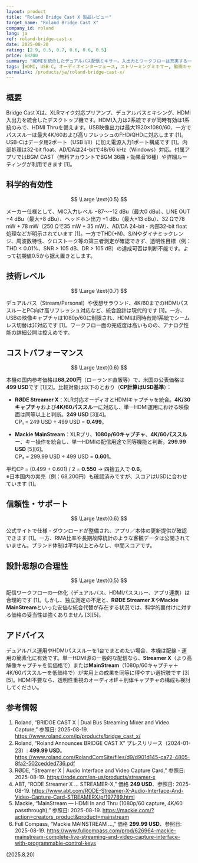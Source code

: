 ```yaml
---
layout: product
title: "Roland Bridge Cast X 製品レビュー"
target_name: "Roland Bridge Cast X"
company_id: roland
lang: ja
ref: roland-bridge-cast-x
date: 2025-08-20
rating: [2.9, 0.5, 0.7, 0.6, 0.6, 0.5]
price: 68200
summary: "HDMIを統合したデュアルバス配信ミキサー。入出力とワークフローは充実する一方、第三者の音質測定が乏しく、価格面の競争力は限定的です。"
tags: [HDMI, USB-C, オーディオインターフェース, ストリーミングミキサー, 動画キャプチャ]
permalink: /products/ja/roland-bridge-cast-x/
---
```

## 概要

Bridge Cast Xは、XLRマイク対応プリアンプ、デュアルバスミキシング、HDMI入出力を統合したデスクトップ機です。HDMI入力は2系統ですが同時有効は1系統のみで、HDMI Thruを備えます。USB映像出力は最大1920×1080/60、一方でパススルーは最大4K/60および高リフレッシュのFHD/QHDに対応します [1]。USB-Cはデータ用2ポート（USB I/II）に加え電源入力1ポート構成です [1]。内部処理は32-bit float、AD/DAは24-bitで48/96 kHz（Windows）対応。付属アプリではBGM CAST（無料アカウントでBGM 36曲・効果音16種）や詳細ルーティングが利用できます [1]。

## 科学的有効性

$$ \Large \text{0.5} $$

メーカー仕様として、MIC入力レベル −87〜−12 dBu（最大0 dBu）、LINE OUT −4 dBu（最大+8 dBu）、ヘッドホン出力 +1 dBu（最大+13 dBu）、32 Ωで78 mW + 78 mW（250 Ωで35 mW + 35 mW）、AD/DA 24-bit・内部32-bit float処理などが明示されています [1]。一方でTHD(+N)、S/Nやダイナミックレンジ、周波数特性、クロストーク等の第三者測定が確認できず、透明性目標（例：THD < 0.01%、SNR > 105 dB、DR > 105 dB）の達成可否は判断不能です。よって初期値0.5から据え置きとします。

## 技術レベル

$$ \Large \text{0.7} $$

デュアルバス（Stream/Personal）や仮想サラウンド、4K/60までのHDMIパススルーとPC向け高リフレッシュ対応など、統合設計は現代的です [1]。一方、USBの映像キャプチャは1080p/60に制限され、HDMIは同時有効1系統でシームレス切替は非対応です [1]。ワークフロー面の完成度は高いものの、アナログ性能の詳細公開は控えめです。

## コストパフォーマンス

$$ \Large \text{0.6} $$

本機の国内参考価格は**68,200円**（ロ－ランド直販等）で、米国の公表価格は**499 USD**です [1][2]。比較対象は以下のとおり（**CP計算はUSD基準**）：

- **RØDE Streamer X**：XLR対応オーディオとHDMIキャプチャを統合。**4K/30キャプチャ**および**4K/60パススルー**に対応し、単一HDMI運用における映像面は同等以上と判断。**249 USD** [3][4]。  
  CP₁ = 249 USD ÷ 499 USD = **0.499**。

- **Mackie MainStream**：XLRプリ、**1080p/60キャプチャ**、**4K/60パススルー**、キー操作を統合し、単一HDMIの配信用途で同等機能と判断。**299.99 USD** [5][6]。  
  CP₂ = 299.99 USD ÷ 499 USD = **0.601**。

平均CP = (0.499 + 0.601) / 2 = **0.550** → 四捨五入で **0.6**。  
※日本国内の実売（例：68,200円）も確認済みですが、スコアはUSDに合わせています [1]。

## 信頼性・サポート

$$ \Large \text{0.6} $$

公式サイトで仕様・ダウンロードが整備され、アプリ／本体の更新提供が確認できます [1]。一方、RMA比率や長期故障統計のような客観データは公開されていません。ブランド体制は平均以上とみなし、中間スコアです。

## 設計思想の合理性

$$ \Large \text{0.5} $$

配信ワークフローの一体化（デュアルバス、HDMIパススルー、アプリ連携）は合理的です [1]。しかし、独立測定の不足と、**RØDE Streamer X**や**Mackie MainStream**といった安価な統合代替が存在する状況では、科学的裏付けに対する価格の妥当性は強くありません [3][5]。

## アドバイス

デュアルバス運用やHDMIパススルーを1台でまとめたい場合、本機は配線・運用の簡素化に有効です。単一HDMI源の一般的な配信なら、**Streamer X**（より高解像キャプチャを低価格で）または**MainStream**（1080p/60キャプチャ＋4K/60パススルーを低価格で）が実用上の成果を同等に得やすい選択肢です [3][5]。HDMI不要なら、透明性重視のオーディオIF＋別体キャプチャの構成も検討してください。

## 参考情報

1. Roland, “BRIDGE CAST X | Dual Bus Streaming Mixer and Video Capture,” 参照日: 2025-08-19. https://www.roland.com/jp/products/bridge_cast_x/  
2. Roland, “Roland Announces BRIDGE CAST X” プレスリリース（2024-01-23）: **499.99 USD**。https://www.roland.com/RolandComSite/files/d9/d901d145-ca72-4805-8fa2-502cedded736.pdf  
3. RØDE, “Streamer X | Audio Interface and Video Capture Card,” 参照日: 2025-08-19. https://rode.com/en-us/products/streamer-x  
4. ABT, “RODE Streamer X … STREAMER-X,” 価格 **249 USD**、参照日: 2025-08-19. https://www.abt.com/RODE-Streamer-X-Audio-Interface-And-Video-Capture-Card-STREAMERX/p/197789.html  
5. Mackie, “MainStream — HDMI In and Thru (1080p/60 capture, 4K/60 passthrough),” 参照日: 2025-08-19. https://mackie.com/?action=creators_product&product=mainstream  
6. Full Compass, “Mackie MAINSTREAM …,” 価格 **299.99 USD**、参照日: 2025-08-19. https://www.fullcompass.com/prod/626964-mackie-mainstream-complete-live-streaming-and-video-capture-interface-with-programmable-control-keys

(2025.8.20)

